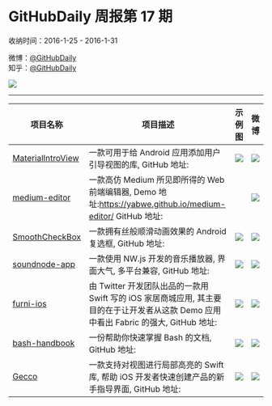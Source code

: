 # GitHubDaily 周报第 17 期

收纳时间：2016-1-25 - 2016-1-31

微博：[@GitHubDaily](https://weibo.com/GitHubDaily)    
知乎：[@GitHubDaily](https://www.zhihu.com/people/githubdaily)

![](https://raw.githubusercontent.com/GitHubDaily/GitHubDaily/master/assets/weixin.png)

---

项目名称 | 项目描述 | 示例图 | 微博
--- | --- | --- | ---
[MaterialIntroView](status.github_url) | 一款可用于给 Android 应用添加用户引导视图的库, GitHub 地址: | ![](http://ww1.sinaimg.cn/large/006fiYtfjw1f0j0acsbweg30dw0opwvv.gif) | [![](https://raw.githubusercontent.com/GitHubDaily/GitHubDaily/master/assets/sina_logo.png)](https://weibo.com/5722964389/DfIxm6rkD)
[medium-editor](status.github_url) | 一款高仿 Medium 所见即所得的 Web 前端编辑器, Demo 地址:https://yabwe.github.io/medium-editor/ GitHub 地址: | ![]() | [![](https://raw.githubusercontent.com/GitHubDaily/GitHubDaily/master/assets/sina_logo.png)](https://weibo.com/5722964389/DfyHB8sdc)
[SmoothCheckBox](status.github_url) | 一款拥有丝般顺滑动画效果的 Android 复选框, GitHub 地址: | ![](http://ww1.sinaimg.cn/large/006fiYtfjw1f0e8pzo5pgg30b00ilk3n.gif) | [![](https://raw.githubusercontent.com/GitHubDaily/GitHubDaily/master/assets/sina_logo.png)](https://weibo.com/5722964389/DfplYhYXX)
[soundnode-app](status.github_url) | 一款使用 NW.js 开发的音乐播放器, 界面大气, 多平台兼容, GitHub 地址: | ![](http://ww4.sinaimg.cn/large/006fiYtfjw1f0e8ne2rdoj31kw10317w.jpg) | [![](https://raw.githubusercontent.com/GitHubDaily/GitHubDaily/master/assets/sina_logo.png)](https://weibo.com/5722964389/DffVtp6YA)
[furni-ios](status.github_url) | 由 Twitter 开发团队出品的一款用 Swift 写的 iOS 家居商城应用, 其主要目的在于让开发者从这款 Demo 应用中看出 Fabric 的强大, GitHub 地址: | ![](http://ww1.sinaimg.cn/large/006fiYtfjw1f0c2ka3uacj31kw0sgapq.jpg) | [![](https://raw.githubusercontent.com/GitHubDaily/GitHubDaily/master/assets/sina_logo.png)](https://weibo.com/5722964389/Df6uZb9LN)
[bash-handbook](status.github_url) | 一份帮助你快速掌握 Bash 的文档, GitHub 地址: | ![](http://ww2.sinaimg.cn/large/006fiYtfjw1f0c2rgvb5kj30rq1n47dk.jpg) | [![](https://raw.githubusercontent.com/GitHubDaily/GitHubDaily/master/assets/sina_logo.png)](https://weibo.com/5722964389/DeX6vAqLC)
[Gecco](status.github_url) | 一款支持对视图进行局部高亮的 Swift 库, 帮助 iOS 开发者快速创建产品的新手指导界面, GitHub 地址: | ![](http://ww3.sinaimg.cn/large/006fiYtfjw1f0c23csbv7g307h0dcqv6.gif) | [![](https://raw.githubusercontent.com/GitHubDaily/GitHubDaily/master/assets/sina_logo.png)](https://weibo.com/5722964389/DeNRJDFUK)
